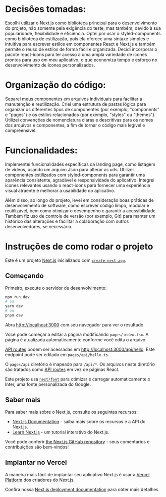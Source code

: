# Decisões tomadas:

Escolhi utilizar o Next.js como biblioteca principal para o desenvolvimento do projeto, não somente pela exigência do teste, mas também, devido à sua popularidade, flexibilidade e eficiência.
Optei por usar o styled-components como biblioteca de estilização, pois ela oferece uma sintaxe simples e intuitiva para escrever estilos em componentes React e Next.js e também permite o reuso de estilos de forma fácil e organizada.
Decidi incorporar o pacote react-icons para ter acesso a uma ampla variedade de ícones prontos para uso em meu aplicativo, o que economiza tempo e esforço no desenvolvimento de ícones personalizados.


# Organização do código:

Separei meus componentes em arquivos individuais para facilitar a manutenção e reutilização.
Criei uma estrutura de pastas lógica para organizar os diferentes tipos de componentes (por exemplo, "components" e "pages") e os estilos relacionados (por exemplo, "styles" ou "themes").
Utilizei convenções de nomenclatura claras e descritivas para os nomes dos arquivos e componentes, a fim de tornar o código mais legível e compreensível.


# Funcionalidades:

Implementei funcionalidades específicas da landing page, como listagem de vídeos, usando um arquivo Json para alterar as urls.
Utilizei componentes estilizados com styled-components para garantir uma aparência consistente, agradável e responsividade do aplicativo.
Integrei ícones relevantes usando o react-icons para fornecer uma experiência visual atraente e melhorar a usabilidade do aplicativo.

Além disso, ao longo do projeto, levei em consideração boas práticas de desenvolvimento de software, como escrever código limpo, modular e reutilizável, bem como otimizar o desempenho e garantir a acessibilidade. Também fiz uso de controle de versão (por exemplo, Git) para manter um histórico das alterações e facilitar a colaboração com outros desenvolvedores, se necessário.

# Instruções de como rodar o projeto

Este é um projeto [Next.js](https://nextjs.org/) inicializado com [`create-next-app`](https://github.com/vercel/next.js/tree/canary/packages/create-next-app).

## Começando

Primeiro, execute o servidor de desenvolvimento:

```bash
npm run dev
# ou
yarn dev
# ou
pnpm dev
```

Abra [http://localhost:3000](http://localhost:3000) com seu navegador para ver o resultado.

Você pode começar a editar a página modificando `pages/index.tsx`. A página é atualizada automaticamente conforme você edita o arquivo.

[API routes](https://nextjs.org/docs/api-routes/introduction) podem ser acessadas em [http://localhost:3000/api/hello](http://localhost:3000/api/hello). Este endpoint pode ser editado em `pages/api/hello.ts`.

O `pages/api` diretório é mapeado para `/api/*`. Os arquivos neste diretório são tratados como [API routes](https://nextjs.org/docs/api-routes/introduction) em vez de páginas React.

Este projeto usa [`next/font`](https://nextjs.org/docs/basic-features/font-optimization) para otimizar e carregar automaticamente o Inter, uma fonte personalizada do Google.
## Saber mais

Para saber mais sobre o Next.js, consulte os seguintes recursos:

- [Next.js Documentation](https://nextjs.org/docs) - saiba mais sobre os recursos e a API do Next.js.
- [Learn Next.js](https://nextjs.org/learn) - um tutorial interativo do Next.js.

Você pode conferir [the Next.js GitHub repository](https://github.com/vercel/next.js/) - seus comentários e contribuições são bem-vindos!

## Implantar no Vercel

A maneira mais fácil de implantar seu aplicativo Next.js é usar a [Vercel Platform](https://vercel.com/new?utm_medium=default-template&filter=next.js&utm_source=create-next-app&utm_campaign=create-next-app-readme) dos criadores do Next.js.

Confira nossa [Next.js deployment documentation](https://nextjs.org/docs/deployment) para obter mais detalhes.
